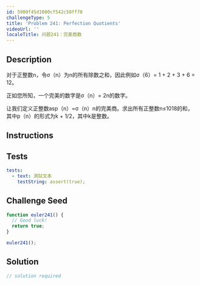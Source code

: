 ```yaml
---
id: 5900f45d1000cf542c50ff70
challengeType: 5
title: 'Problem 241: Perfection Quotients'
videoUrl: ''
localeTitle: 问题241：完美商数
---
```


## Description
<section id="description">对于正整数n，令σ（n）为n的所有除数之和，因此例如σ（6）= 1 + 2 + 3 + 6 = 12。 <p>正如您所知，一个完美的数字是σ（n）= 2n的数字。 </p><p>让我们定义正整数asp（n）=σ（n）n的完美商。求出所有正整数n≤1018的和，其中p（n）的形式为k + 1/2，其中k是整数。 </p></section>

## Instructions
<section id="instructions">
</section>

## Tests
<section id='tests'>

```yml
tests:
  - text: 測試文本
    testString: assert(true);

```

</section>

## Challenge Seed
<section id='challengeSeed'>

<div id='js-seed'>

```js
function euler241() {
  // Good luck!
  return true;
}

euler241();

```

</div>



</section>

## Solution
<section id='solution'>

```js
// solution required
```
</section>
